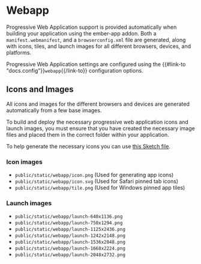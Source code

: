 # Webapp

Progressive Web Application support is provided automatically when building your application using the ember-app addon. Both a `manifest.webmanifest`, and a `browserconfig.xml` file are generated, along with icons, tiles, and launch images for all different browsers, devices, and platforms.

Progressive Web Application settings are configured using the {{#link-to "docs.config"}}`webapp`{{/link-to}} configuration options.

## Icons and Images

All icons and images for the different browsers and devices are generated automatically from a few base images.

To build and deploy the necessary progressive web application icons and launch images, you must ensure that you have created the necessary image files and placed them in the correct folder within your application.

To help generate the necessary icons you can use [this Sketch file](/webapp.sketch).

### Icon images

- `public/static/webapp/icon.png` (Used for generating app icons)
- `public/static/webapp/icon.svg` (Used for Safari pinned tab icons)
- `public/static/webapp/tile.png` (Used for Windows pinned app tiles)

### Launch images

- `public/static/webapp/launch-640x1136.png`
- `public/static/webapp/launch-750x1294.png`
- `public/static/webapp/launch-1125x2436.png`
- `public/static/webapp/launch-1242x2148.png`
- `public/static/webapp/launch-1536x2048.png`
- `public/static/webapp/launch-1668x2224.png`
- `public/static/webapp/launch-2048x2732.png`
